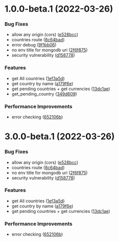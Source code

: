 # 1.0.0-beta.1 (2022-03-26)


### Bug Fixes

* allow any origin (cors) ([e528bcc](https://github.com/OOVC/MOVC/commit/e528bcc40247c9dbf3f4fe009efe1484c9ace317))
* countries route ([8c64bad](https://github.com/OOVC/MOVC/commit/8c64bad2f40d64b4babbbe7c620f8a2449379cd9))
* error debug ([9f1bb06](https://github.com/OOVC/MOVC/commit/9f1bb06f51b815c982b7e52d427051969fd7e4a2))
* no env title for mongodb uri ([2f6f875](https://github.com/OOVC/MOVC/commit/2f6f87557253d41f8c768c0301e1b366c65c6e3a))
* security vulnerability ([d158778](https://github.com/OOVC/MOVC/commit/d15877820ba2dec22be572f048ee1f5cfb699312))


### Features

* get All countries ([1ef3a5d](https://github.com/OOVC/MOVC/commit/1ef3a5dfd2bbaa4e082abccce4d33af054e1b136))
* get country by name ([a179f6e](https://github.com/OOVC/MOVC/commit/a179f6eef9bacd44eb74682755291ae6fa610da8))
* get pending countries + get currencies ([13dc1ae](https://github.com/OOVC/MOVC/commit/13dc1aee68b3b9bd0e8779d2be8ca52ef39aa1c2))
* get_pending_country ([349d609](https://github.com/OOVC/MOVC/commit/349d609a06dbf5acb5d16f579e144108fe08d640))


### Performance Improvements

* error checking ([652106b](https://github.com/OOVC/MOVC/commit/652106b63c85bbd6875d496e122b92126b76cdfe))

# 3.0.0-beta.1 (2022-03-26)

### Bug Fixes

- allow any origin (cors) ([e528bcc](https://github.com/OOVC/MOVC/commit/e528bcc40247c9dbf3f4fe009efe1484c9ace317))
- countries route ([8c64bad](https://github.com/OOVC/MOVC/commit/8c64bad2f40d64b4babbbe7c620f8a2449379cd9))
- no env title for mongodb uri ([2f6f875](https://github.com/OOVC/MOVC/commit/2f6f87557253d41f8c768c0301e1b366c65c6e3a))
- security vulnerability ([d158778](https://github.com/OOVC/MOVC/commit/d15877820ba2dec22be572f048ee1f5cfb699312))

### Features

- get All countries ([1ef3a5d](https://github.com/OOVC/MOVC/commit/1ef3a5dfd2bbaa4e082abccce4d33af054e1b136))
- get country by name ([a179f6e](https://github.com/OOVC/MOVC/commit/a179f6eef9bacd44eb74682755291ae6fa610da8))
- get pending countries + get currencies ([13dc1ae](https://github.com/OOVC/MOVC/commit/13dc1aee68b3b9bd0e8779d2be8ca52ef39aa1c2))

### Performance Improvements

- error checking ([652106b](https://github.com/OOVC/MOVC/commit/652106b63c85bbd6875d496e122b92126b76cdfe))
